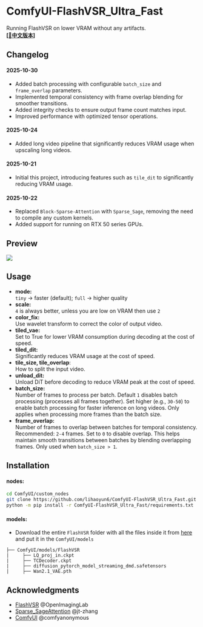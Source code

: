 # ComfyUI-FlashVSR_Ultra_Fast
Running FlashVSR on lower VRAM without any artifacts.   
**[[📃中文版本](./README_zh.md)]**

## Changelog
#### 2025-10-30
- Added batch processing with configurable `batch_size` and `frame_overlap` parameters.
- Implemented temporal consistency with frame overlap blending for smoother transitions.
- Added integrity checks to ensure output frame count matches input.
- Improved performance with optimized tensor operations.

#### 2025-10-24
- Added long video pipeline that significantly reduces VRAM usage when upscaling long videos.

#### 2025-10-21
- Initial this project, introducing features such as `tile_dit` to significantly reducing VRAM usage.  

#### 2025-10-22
- Replaced `Block-Sparse-Attention` with `Sparse_Sage`, removing the need to compile any custom kernels.  
- Added support for running on RTX 50 series GPUs.

## Preview
![](./img/preview.jpg)

## Usage
- **mode:**  
`tiny` -> faster (default); `full` -> higher quality  
- **scale:**  
`4` is always better, unless you are low on VRAM then use `2`    
- **color_fix:**  
Use wavelet transform to correct the color of output video.  
- **tiled_vae:**  
Set to True for lower VRAM consumption during decoding at the cost of speed.  
- **tiled_dit:**  
Significantly reduces VRAM usage at the cost of speed.
- **tile\_size, tile\_overlap**:  
How to split the input video.  
- **unload_dit:**  
Unload DiT before decoding to reduce VRAM peak at the cost of speed.
- **batch_size:**  
Number of frames to process per batch. Default `1` disables batch processing (processes all frames together). Set higher (e.g., `30-50`) to enable batch processing for faster inference on long videos. Only applies when processing more frames than the batch size.
- **frame_overlap:**  
Number of frames to overlap between batches for temporal consistency. Recommended: `2-4` frames. Set to `0` to disable overlap. This helps maintain smooth transitions between batches by blending overlapping frames. Only used when `batch_size > 1`.  

## Installation

#### nodes: 

```bash
cd ComfyUI/custom_nodes
git clone https://github.com/lihaoyun6/ComfyUI-FlashVSR_Ultra_Fast.git
python -m pip install -r ComfyUI-FlashVSR_Ultra_Fast/requirements.txt
```

#### models:

- Download the entire `FlashVSR` folder with all the files inside it from [here](https://huggingface.co/JunhaoZhuang/FlashVSR) and put it in the `ComfyUI/models`

```
├── ComfyUI/models/FlashVSR
|     ├── LQ_proj_in.ckpt
|     ├── TCDecoder.ckpt
|     ├── diffusion_pytorch_model_streaming_dmd.safetensors
|     ├── Wan2.1_VAE.pth
```

## Acknowledgments
- [FlashVSR](https://github.com/OpenImagingLab/FlashVSR) @OpenImagingLab  
- [Sparse_SageAttention](https://github.com/jt-zhang/Sparse_SageAttention_API) @jt-zhang
- [ComfyUI](https://github.com/comfyanonymous/ComfyUI) @comfyanonymous
